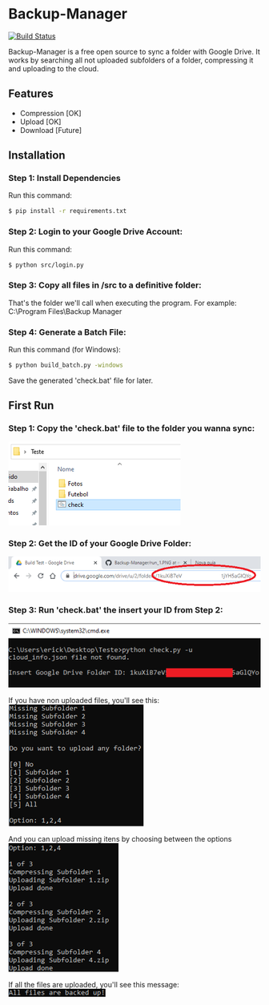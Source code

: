 # Backup-Manager

[![Build Status](https://travis-ci.org/joemccann/dillinger.svg?branch=master)](https://travis-ci.org/joemccann/dillinger)

Backup-Manager is a free open source to sync a folder with Google Drive. It works by searching all not uploaded subfolders of a folder, compressing it and uploading to the cloud. 

## Features

  - Compression [OK]
  - Upload [OK]
  - Download [Future]

## Installation

### Step 1: Install Dependencies
 Run this command:
```sh
$ pip install -r requirements.txt
```

### Step 2: Login to your Google Drive Account:
 Run this command:
```sh
$ python src/login.py
```

### Step 3: Copy all files in /src to a definitive folder:
 That's the folder we'll call when executing the program.
 For example: C:\Program Files\Backup Manager

### Step 4: Generate a Batch File:
 Run this command (for Windows):
```sh
$ python build_batch.py -windows
```

Save the generated 'check.bat' file for later.

## First Run

### Step 1: Copy the 'check.bat' file to the folder you wanna sync:
![Run1](https://raw.githubusercontent.com/ErickOliveiraT/Backup-Manager/master/images/run_1.PNG)

### Step 2: Get the ID of your Google Drive Folder:
![Run2](https://raw.githubusercontent.com/ErickOliveiraT/Backup-Manager/master/images/run_2.png)

### Step 3: Run 'check.bat' the insert your ID from Step 2:
![Run3](https://raw.githubusercontent.com/ErickOliveiraT/Backup-Manager/master/images/run_3.png)

If you have non uploaded files, you'll see this:
![miss](https://raw.githubusercontent.com/ErickOliveiraT/Backup-Manager/master/images/missing.PNG)

And you can upload missing itens by choosing between the options
![upload](https://raw.githubusercontent.com/ErickOliveiraT/Backup-Manager/master/images/uploading.PNG)

If all the files are uploaded, you'll see this message:
![ok](https://raw.githubusercontent.com/ErickOliveiraT/Backup-Manager/master/images/ok.PNG)